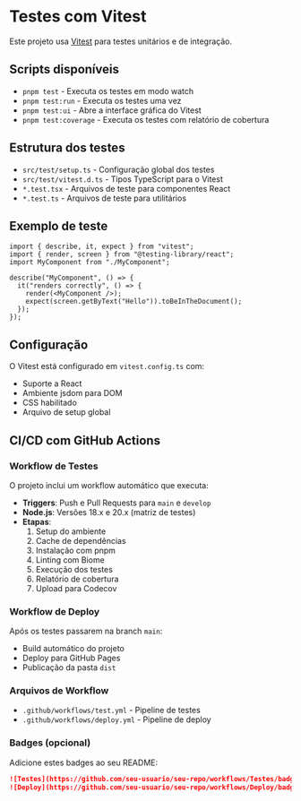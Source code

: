 # Testes com Vitest

Este projeto usa [Vitest](https://vitest.dev/) para testes unitários e de integração.

## Scripts disponíveis

- `pnpm test` - Executa os testes em modo watch
- `pnpm test:run` - Executa os testes uma vez
- `pnpm test:ui` - Abre a interface gráfica do Vitest
- `pnpm test:coverage` - Executa os testes com relatório de cobertura

## Estrutura dos testes

- `src/test/setup.ts` - Configuração global dos testes
- `src/test/vitest.d.ts` - Tipos TypeScript para o Vitest
- `*.test.tsx` - Arquivos de teste para componentes React
- `*.test.ts` - Arquivos de teste para utilitários

## Exemplo de teste

```tsx
import { describe, it, expect } from "vitest";
import { render, screen } from "@testing-library/react";
import MyComponent from "./MyComponent";

describe("MyComponent", () => {
  it("renders correctly", () => {
    render(<MyComponent />);
    expect(screen.getByText("Hello")).toBeInTheDocument();
  });
});
```

## Configuração

O Vitest está configurado em `vitest.config.ts` com:

- Suporte a React
- Ambiente jsdom para DOM
- CSS habilitado
- Arquivo de setup global

## CI/CD com GitHub Actions

### Workflow de Testes

O projeto inclui um workflow automático que executa:

- **Triggers**: Push e Pull Requests para `main` e `develop`
- **Node.js**: Versões 18.x e 20.x (matriz de testes)
- **Etapas**:
  1. Setup do ambiente
  2. Cache de dependências
  3. Instalação com pnpm
  4. Linting com Biome
  5. Execução dos testes
  6. Relatório de cobertura
  7. Upload para Codecov

### Workflow de Deploy

Após os testes passarem na branch `main`:

- Build automático do projeto
- Deploy para GitHub Pages
- Publicação da pasta `dist`

### Arquivos de Workflow

- `.github/workflows/test.yml` - Pipeline de testes
- `.github/workflows/deploy.yml` - Pipeline de deploy

### Badges (opcional)

Adicione estes badges ao seu README:

```markdown
![Testes](https://github.com/seu-usuario/seu-repo/workflows/Testes/badge.svg)
![Deploy](https://github.com/seu-usuario/seu-repo/workflows/Deploy/badge.svg)
```
